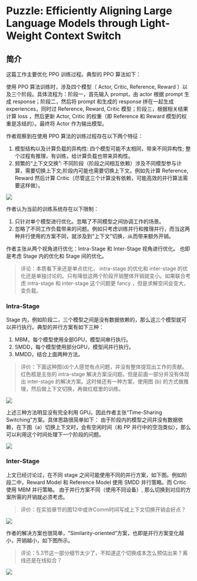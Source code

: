 # Puzzle: Efficiently Aligning Large Language Models through Light-Weight Context Switch

## 简介

这篇工作主要优化 PPO 训练过程。典型的 PPO 算法如下：

使用 PPO 算法训练时，涉及四个模型（ Actor, Critic, Reference, Reward ）以及三个阶段。具体流程为：阶段一，首先输入 prompt，由 actor 根据 prompt 生成 response；阶段二，然后将 prompt 和生成的 response 拼在一起生成 experiences，同时过 Reference, Reward, Critic 模型；阶段三，根据相关结果计算 loss ，然后更新 Actor, Critic 的权重（即 Reference 和 Reward 模型的权重是冻结的）。最终将 Actor 作为输出模型。

作者观察到在使用 PPO 算法的训练过程存在以下两个特征：
1. 模型结构以及计算负载的异构性: 四个模型可能不太相同，带来不同异构性; 整个过程有推理，有训练，给计算负载也带来异构性。
2. 频繁的“上下文交换”: 不同阶段（阶段之间相互依赖）涉及不同模型参与计算，需要切换上下文;阶段内可能也需要切换上下文。例如先计算 Reference, Reward 然后计算 Critic（尽管这三个计算没有依赖，可能高效的并行算法需要这样做）。

<div style={{ textAlign: 'center' }}>
  <img src="https://yezhem.oss-cn-chengdu.aliyuncs.com/blog_img/20241209201252.png" style={{ width: '50%' }}/>
</div>

作者认为当前的训练系统存在以下限制：
1. 只针对单个模型进行优化。忽略了不同模型之间协调工作的场景。
2. 忽略了不同工作负载带来的问题。例如只考虑训练并行和推理并行，而当这两种并行使用的方案不同，就涉及到“上下文”切换，从而带来额外开销。

作者主张从两个视角进行优化：Intra-Stage 和 Inter-Stage 视角进行优化。
也即是考虑 Stage 内的优化和 Stage 间的优化。

> 评论：本质看下来还是单点优化， intra-stage 的优化和 inter-stage 的优化还是单独讨论的。只有降低这两个阶段开销整体开销就变小。如果联合考虑 intra-stage 和 inter-stage 这个问题更 fancy ，但是求解空间会变大，变负载。

### Intra-Stage

Stage 内，例如阶段二，三个模型之间是没有数据依赖的，那么这三个模型就可以并行执行。典型的并行方案有如下三种：
1. MBM，每个模型使用全部GPU，模型间串行执行。
2. SMDD，每个模型使用部分GPU，模型间并行执行。
3. MMDD，结合上面两种方法。

> 评价：下面这种图(d)个人感觉有点问题，并没有整体提现出工作的贡献。红色框是主张的 intra-stage 解决方案没问题。但是前面一部分并没有体现出 inter-stage 的解决方案。这时候还有一种方案，使用图 (b) 的方式做推理，然后做上下文切换，再做红框里的训练。

<div style={{ textAlign: 'center' }}>
    <img src="https://yezhem.oss-cn-chengdu.aliyuncs.com/blog_img/20241209204406.png" style={{ width: '100%' }}/>
</div>

上述三种方法明显没有完全利用 GPU。因此作者主张“Time-Sharing Switching”方案。具体思路很简单如下：
由于阶段内的模型之间并没有数据依赖，在下图（a）切换上下文时，会有空闲时间（和 PP 并行中的空泡类似），那么可以利用这个时间处理下一个阶段的问题。

<div style={{ textAlign: 'center' }}kk>
    <img src="https://yezhem.oss-cn-chengdu.aliyuncs.com/blog_img/20241209205138.png" style={{ width: '50%' }}/>
</div>


### Inter-Stage

上文已经讨论过，在不同 stage 之间可能使用不同的并行方案，如下图。例如阶段二中，Reward Model 和 Reference Model 使用 SMDD 并行策略。而 Critic 使用 MBM 并行策略。
由于并行方案不同（使用不同设备）, 那么切换到对应的方案所需的开销就必须考虑。

> 评价：在实验章节的图12中或许Comm时间写成上下文切换开销会好点？

<div style={{ textAlign: 'center' }}kk>
    <img src="https://yezhem.oss-cn-chengdu.aliyuncs.com/blog_img/20241209210634.png" style={{ width: '50%' }}/>
</div>

作者的解决方案也很简单，“Similarity-oriented”方案，也即是并行方案变化越小，开销越小，如下图所示。

> 评论：5.3节这一部分细节太少了，不知道这个切换成本怎么预估出来？离线还是在线拟合？

<div style={{ textAlign: 'center' }}kk>
    <img src="https://yezhem.oss-cn-chengdu.aliyuncs.com/blog_img/20241209211719.png" style={{ width: '50%' }}/>
</div>